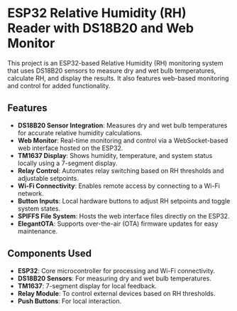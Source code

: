 # ESP32 Relative Humidity (RH) Reader with DS18B20 and Web Monitor

This project is an ESP32-based Relative Humidity (RH) monitoring system that uses DS18B20 sensors to measure dry and wet bulb temperatures, calculate RH, and display the results. It also features web-based monitoring and control for added functionality.

## Features

- **DS18B20 Sensor Integration**: Measures dry and wet bulb temperatures for accurate relative humidity calculations.
- **Web Monitor**: Real-time monitoring and control via a WebSocket-based web interface hosted on the ESP32.
- **TM1637 Display**: Shows humidity, temperature, and system status locally using a 7-segment display.
- **Relay Control**: Automates relay switching based on RH thresholds and adjustable setpoints.
- **Wi-Fi Connectivity**: Enables remote access by connecting to a Wi-Fi network.
- **Button Inputs**: Local hardware buttons to adjust RH setpoints and toggle system states.
- **SPIFFS File System**: Hosts the web interface files directly on the ESP32.
- **ElegantOTA**: Supports over-the-air (OTA) firmware updates for easy maintenance.

## Components Used

- **ESP32**: Core microcontroller for processing and Wi-Fi connectivity.
- **DS18B20 Sensors**: For measuring dry and wet bulb temperatures.
- **TM1637**: 7-segment display for local feedback.
- **Relay Module**: To control external devices based on RH thresholds.
- **Push Buttons**: For local interaction.
